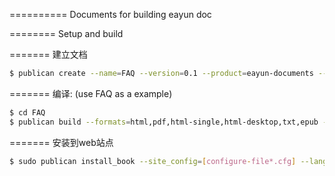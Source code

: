 ==========
Documents for building eayun doc

========
Setup and build

=======
建立文档

```bash
$ publican create --name=FAQ --version=0.1 --product=eayun-documents --brand=eayun --lang=zh-CN --type=article
```

=======
编译: (use FAQ as a example)

```bash
$ cd FAQ
$ publican build --formats=html,pdf,html-single,html-desktop,txt,epub --langs=zh-CN --brand_dir=[your-doc-path]
```

=======
安装到web站点

```bash
$ sudo publican install_book --site_config=[configure-file*.cfg] --lang=zh-CN
```
